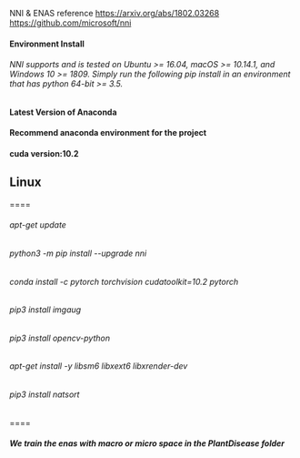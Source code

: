 NNI & ENAS reference
https://arxiv.org/abs/1802.03268
https://github.com/microsoft/nni

#### Environment Install  
###### NNI supports and is tested on Ubuntu >= 16.04, macOS >= 10.14.1, and Windows 10 >= 1809. Simply run the following pip install in an environment that has python 64-bit >= 3.5.  

#### Latest Version of Anaconda
#### Recommend anaconda environment for the project
#### cuda version:10.2

## Linux 
====
###### apt-get update  
###### python3 -m pip install --upgrade nni  
###### conda install -c pytorch torchvision cudatoolkit=10.2 pytorch
###### pip3 install imgaug  
###### pip3 install opencv-python  
###### apt-get install -y libsm6 libxext6 libxrender-dev   
###### pip3 install natsort  
====
##### We train the enas with macro or micro space in the PlantDisease folder









